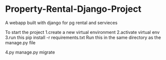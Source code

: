 # Property-Rental-Django-Project
A webapp built with django for pg rental and servieces


To start the project 
1.create a new virtual environment
2.activate virtual env
3.run this 
   pip install -r requirements.txt
 Run this in the same directory as the manage.py file
 
4.py manage.py migrate
